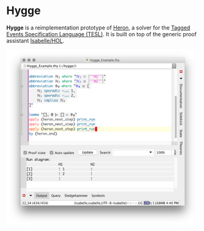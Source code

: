 Hygge
===================

**Hygge** is a reimplementation prototype of [Heron](https://github.com/heron-solver/), a solver for the [Tagged Events Specification Language (TESL)](http://wwwdi.supelec.fr/software/TESL/). It is built on top of the generic proof assistant [Isabelle/HOL](http://isabelle.in.tum.de/).

![Simple example](doc/FirstExample.png "Simple example")
